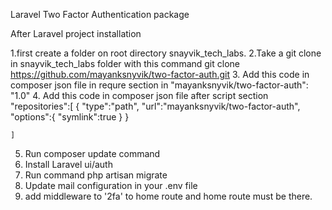 Laravel Two Factor Authentication  package

After Laravel project installation 


1.first create a  folder on root directory snayvik_tech_labs.
2.Take a git clone in snayvik_tech_labs folder with this command  git clone https://github.com/mayanksnyvik/two-factor-auth.git
3. Add this code in composer json file in requre section in "mayanksnyvik/two-factor-auth": "1.0" 
4.  Add this code in composer json file after script section 
  "repositories":[
        {
           "type":"path",
            "url":"mayanksnyvik/two-factor-auth",
            "options":{
                "symlink":true
            }
        }
            
    ]

5. Run composer update command
6. Install Laravel ui/auth
7. Run command php artisan migrate
8. Update mail configuration in your .env file
9. add middleware to '2fa' to home route and home route must be there.

